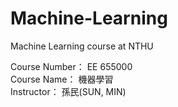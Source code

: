 # Machine-Learning
Machine Learning course at NTHU
    
Course Number： EE 655000   
Course Name：   機器學習    
Instructor：    孫民(SUN, MIN)
